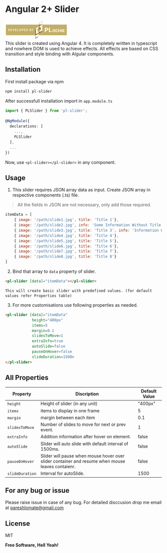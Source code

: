 # Angular 2+ Slider

[![PL|Plochie](https://raw.githubusercontent.com/Plochie/pl-slider/master/src/assets/logo.png)](https://github.com/Plochie)
<br/>
This slider is created using Angular 4. It is completely written in typescript and nowhere DOM is used to achieve effects. All effects are based on CSS transition and style binding with Algular components.

## Installation

First install package via npm
```sh
npm install pl-slider
```

After successfull installation import in `app.module.ts`
```typescript
import { PLSlider } from 'pl-slider';

@NgModule({
  declarations: [
    ...,
    PLSlider
  ],
  ...
})
```

Now, use `<pl-slider></pl-slider>` in any component.

## Usage

1. This slider requires JSON array data as input. Create JSON array in respective components (.ts) file.
> All the fields in JSON are not necessary, only add those required.
```javascript
itemData = [
    { image: '/path/slide1.jpg', title: 'Title 1'}, 
    { image: '/path/slide2.jpg', info: 'Some Information Without Title'},
    { image: '/path/slide3.jpg', title: 'Title 3', info: 'Information With Title'},
    { image: '/path/slide4.jpg', title: 'Title 4'},
    { image: '/path/slide5.jpg', title: 'Title 5'},
    { image: '/path/slide6.jpg', title: 'Title 6'},
    { image: '/path/slide7.jpg', title: 'Title 7'},
    { image: '/path/slide8.jpg', title: 'Title 8'}
]
```

2. Bind that array to `data` property of slider.
```html
<pl-slider [data]="itemData"></pl-slider>
```
	This will create basic slider with predefined values. (for default values refer Properties table)

3. For more customisations use following properties as needed.

```html
<pl-slider [data]="itemData"
            height="400px"
            items=5
            margin=0.1
            slidesToMove=1
            extraInfo=true
            autoSlide=false
            pauseOnHover=false
            slideDuration=1500>
</pl-slider>
```

## All Properties
|Property|Discription|Default Value|
|-|-|-|
|`height`|Height of slider (in any unit)| "400px" |
|`items`|items to display in one frame| 5 |
|`margin`|margin between each item| 0.1 |
|`slidesToMove`|Number of slides to move for next or prev event.| 1 |
|`extraInfo`|Addition information after hover on element.| false |
|`autoSlide`|Slider will auto slide with default interval of 1500ms.| false |
|`pauseOnHover`|Slider will pause when mouse hover over slider container and resume when mouse leaves contaienr.|false |
|`slideDuration`|Interval for autoSlide.|1500|

## For any bug or issue
Please raise issue in case of any bug. For detailed disccusion drop me 
email at pareshlomate@gmail.com

License
-
MIT

**Free Software, Hell Yeah!**